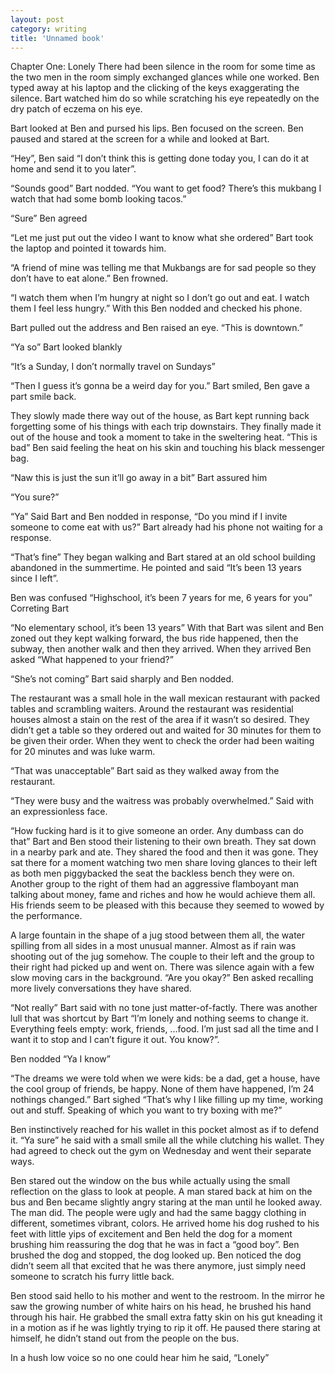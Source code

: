 ```yaml
---
layout: post
category: writing
title: 'Unnamed book'
---
```


Chapter One: Lonely
There had been silence in the room for some time as the two men in the room simply exchanged glances while one worked. Ben typed away at his laptop and the clicking of the keys exaggerating the silence. Bart watched him do so while scratching his eye repeatedly on the dry patch of eczema on his eye. 

Bart looked at Ben and pursed his lips. Ben focused on the screen. Ben paused and stared at the screen for a while and looked at Bart. 

“Hey”, Ben said “I don’t think this is getting done today you, I can do it at home and send it to you later”. 

“Sounds good” Bart nodded. “You want to get food? There’s this mukbang I watch that had some bomb looking tacos.”

“Sure” Ben agreed

“Let me just put out the video I want to know what she ordered” Bart took the laptop and pointed it towards him. 

“A friend of mine was telling me that Mukbangs are for sad people so they don’t have to eat alone.” Ben frowned. 

“I watch them when I’m hungry at night so I don’t go out and eat. I watch them I feel less hungry.” With this Ben nodded and checked his phone. 

Bart pulled out the address and Ben raised an eye. “This is downtown.”

“Ya so” Bart looked blankly

“It’s a Sunday, I don’t normally travel on Sundays”

“Then I guess it’s gonna be a weird day for you.” Bart smiled, Ben gave a part smile back.

They slowly made there way out of the house, as Bart kept running back forgetting some of his things with each trip downstairs. They finally made it out of the house and took a moment to take in the sweltering heat. “This is bad” Ben said feeling the heat on his skin and touching his black messenger bag.

“Naw this is just the sun it’ll go away in a bit” Bart assured him

“You sure?”

“Ya” Said Bart and Ben nodded in response, “Do you mind if I invite someone to come eat with us?” Bart already had his phone not waiting for a response.

“That’s fine” They began walking and Bart stared at an old school building abandoned in the summertime. He pointed and said “It’s been 13 years since I left”.

Ben was confused “Highschool, it’s been 7 years for me, 6 years for you” Correting Bart

“No elementary school, it’s been 13 years” With that Bart was silent and Ben zoned out they kept walking forward, the bus ride happened, then the subway, then another walk and then they arrived. When they arrived Ben asked “What happened to your friend?”

“She’s not coming” Bart said sharply and Ben nodded.

The restaurant was a small hole in the wall mexican restaurant with packed tables and scrambling waiters. Around the restaurant was residential houses almost a stain on the rest of the area if it wasn’t so desired. They didn’t get a table so they ordered out and waited for 30 minutes for them to be given their order. When they went to check the order had been waiting for 20 minutes and was luke warm.

“That was unacceptable” Bart said as they walked away from the restaurant.

“They were busy and the waitress was probably overwhelmed.” Said with an expressionless face.

“How fucking hard is it to give someone an order. Any dumbass can do that” Bart and Ben stood their listening to their own breath. They sat down in a nearby park and ate. They shared the food and then it was gone. They sat there for a moment watching two men share loving glances to their left as both men piggybacked the seat the backless bench they were on. Another group to the right of them had an aggressive flamboyant man talking about money, fame and riches and how he would achieve them all. His friends seem to be pleased with this because they seemed to wowed by the performance.

A large fountain in the shape of a jug stood between them all, the water spilling from all sides in a most unusual manner. Almost as if rain was shooting out of the jug somehow. The couple to their left and the group to their right had picked up and went on. There was silence again with a few slow moving cars in the background. “Are you okay?” Ben asked recalling more lively conversations they have shared.

“Not really” Bart said with no tone just matter-of-factly. There was another lull that was shortcut by Bart “I’m lonely and nothing seems to change it. Everything feels empty: work, friends, ...food. I’m just sad all the time and I want it to stop and I can’t figure it out. You know?”. 

Ben nodded “Ya I know”

“The dreams we were told when we were kids: be a dad, get a house, have the cool group of friends, be happy. None of them have happened, I’m 24 nothings changed.” Bart sighed “That’s why I like filling up my time, working out and stuff. Speaking of which you want to try boxing with me?”

Ben instinctively reached for his wallet in this pocket almost as if to defend it. “Ya sure” he said with a small smile all the while clutching his wallet. They had agreed to check out the gym on Wednesday and went their separate ways. 

Ben stared out the window on the bus while actually using the small reflection on the glass to look at people. A man stared back at him on the bus and Ben became slightly angry staring at the man until he looked away. The man did. The people were ugly and had the same baggy clothing in different, sometimes vibrant, colors. He arrived home his dog rushed to his feet with little yips of excitement and Ben held the dog for a moment brushing him reassuring the dog that he was in fact a “good boy”. Ben brushed the dog and stopped, the dog looked up. Ben noticed the dog didn’t seem all that excited that he was there anymore, just simply need someone to scratch his furry little back.

Ben stood said hello to his mother and went to the restroom. In the mirror he saw the growing number of white hairs on his head, he brushed his hand through his hair. He grabbed the small extra fatty skin on his gut kneading it in a motion as if he was lightly trying to rip it off. He paused there staring at himself, he didn’t stand out from the people on the bus.

In a hush low voice so no one could hear him he said, “Lonely”




